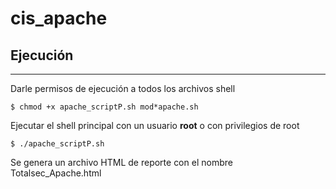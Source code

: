 # cis_apache


## Ejecución
***
Darle permisos de ejecución a todos los archivos shell
```
$ chmod +x apache_scriptP.sh mod*apache.sh
```

Ejecutar el shell principal con un usuario **root** o con privilegios de root
```
$ ./apache_scriptP.sh
```

Se genera un archivo HTML de reporte con el nombre Totalsec_Apache.html
